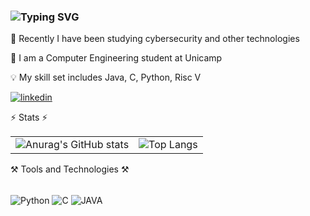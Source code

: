 ### ![Typing SVG](https://readme-typing-svg.herokuapp.com/?font=Courier&size=35&color=00FF00&center=true&vCenter=true&width=570&height=70&lines=Welcome+to+my+profile!👋;My+name+is+Alexandre+Seixas)

🎯 Recently I have been studying cybersecurity and other technologies

📘 I am a Computer Engineering student at Unicamp

💡 My skill set includes Java, C, Python, Risc V

[![linkedin](https://img.shields.io/badge/LinkedIn-0077B5?style=for-the-badge&logo=linkedin&logoColor=white)](https://www.linkedin.com/public-profile/settings?lipi=urn%3Ali%3Apage%3Ad_flagship3_profile_self_edit_contact-info%3BtMT9HfOsQIKa%2BYlhPWWUzg%3D%3D)

⚡ Stats ⚡

<table>
  <tr>
    <td><img src="https://github-readme-stats.vercel.app/api?username=aleseixas&show_icons=true&theme=transparent" alt="Anurag's GitHub stats" /></td>
    <td><img src="https://github-readme-stats.vercel.app/api/top-langs/?username=aleseixas&layout=compact" alt="Top Langs" /></td>
  </tr>
</table>

⚒️ Tools and Technologies ⚒️

<div style="display: inline-block;"><br/>
  <img align="center" alt="Python" src="https://img.shields.io/badge/Python-3776AB?style=for-the-badge&logo=python&logoColor=white" />
  <img align="center" alt="C" src="https://img.shields.io/badge/C-00599C?style=for-the-badge&logo=c&logoColor=white" />
  <img align="center" alt="JAVA" src="https://img.shields.io/badge/Java-ED8B00?style=for-the-badge&logo=openjdk&logoColor=white" />  
</div>



